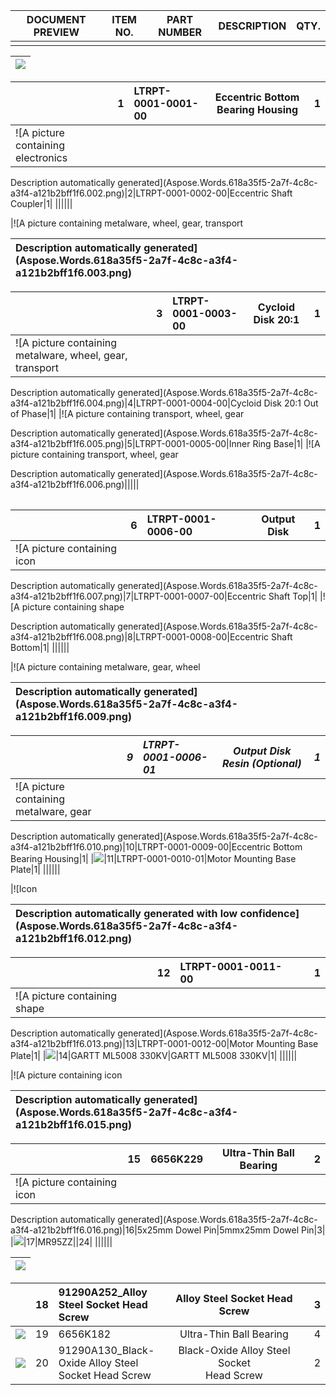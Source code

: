 ﻿|DOCUMENT PREVIEW|ITEM NO.|PART NUMBER|DESCRIPTION|QTY.|
| :-: | :-: | :-: | :-: | :-: |
||||||

|![](Aspose.Words.618a35f5-2a7f-4c8c-a3f4-a121b2bff1f6.001.png)|
| :- |

||1|LTRPT-0001-0001-00|Eccentric Bottom Bearing Housing|1|
| :- | :-: | :- | :-: | :-: |
|![A picture containing electronics

Description automatically generated](Aspose.Words.618a35f5-2a7f-4c8c-a3f4-a121b2bff1f6.002.png)|2|LTRPT-0001-0002-00|Eccentric Shaft Coupler|1|
||||||

|![A picture containing metalware, wheel, gear, transport

Description automatically generated](Aspose.Words.618a35f5-2a7f-4c8c-a3f4-a121b2bff1f6.003.png)|
| :- |

||3|LTRPT-0001-0003-00|Cycloid Disk 20:1|1|
| :- | :-: | :- | :-: | :-: |
|![A picture containing metalware, wheel, gear, transport

Description automatically generated](Aspose.Words.618a35f5-2a7f-4c8c-a3f4-a121b2bff1f6.004.png)|4|LTRPT-0001-0004-00|Cycloid Disk 20:1 Out of Phase|1|
|![A picture containing transport, wheel, gear

Description automatically generated](Aspose.Words.618a35f5-2a7f-4c8c-a3f4-a121b2bff1f6.005.png)|5|LTRPT-0001-0005-00|Inner Ring Base|1|
|![A picture containing transport, wheel, gear

Description automatically generated](Aspose.Words.618a35f5-2a7f-4c8c-a3f4-a121b2bff1f6.006.png)|||||

||
| :- |

||6|LTRPT-0001-0006-00|Output Disk|1|
| :- | :-: | :- | :-: | :-: |
|![A picture containing icon

Description automatically generated](Aspose.Words.618a35f5-2a7f-4c8c-a3f4-a121b2bff1f6.007.png)|7|LTRPT-0001-0007-00|Eccentric Shaft Top|1|
|![A picture containing shape

Description automatically generated](Aspose.Words.618a35f5-2a7f-4c8c-a3f4-a121b2bff1f6.008.png)|8|LTRPT-0001-0008-00|Eccentric Shaft Bottom|1|
||||||

|![A picture containing metalware, gear, wheel

Description automatically generated](Aspose.Words.618a35f5-2a7f-4c8c-a3f4-a121b2bff1f6.009.png)|
| :- |

||*9*|*LTRPT-0001-0006-01*|*Output Disk Resin (Optional)*|*1*|
| :- | :-: | :- | :-: | :-: |
|![A picture containing metalware, gear

Description automatically generated](Aspose.Words.618a35f5-2a7f-4c8c-a3f4-a121b2bff1f6.010.png)|10|LTRPT-0001-0009-00|Eccentric Bottom Bearing Housing|1|
|![](Aspose.Words.618a35f5-2a7f-4c8c-a3f4-a121b2bff1f6.011.png)|11|LTRPT-0001-0010-01|Motor Mounting Base Plate|1|
||||||

|![Icon

Description automatically generated with low confidence](Aspose.Words.618a35f5-2a7f-4c8c-a3f4-a121b2bff1f6.012.png)|
| :- |

||12|LTRPT-0001-0011-00||1|
| :- | :-: | :- | :- | :-: |
|![A picture containing shape

Description automatically generated](Aspose.Words.618a35f5-2a7f-4c8c-a3f4-a121b2bff1f6.013.png)|13|LTRPT-0001-0012-00|Motor Mounting Base Plate|1|
|![](Aspose.Words.618a35f5-2a7f-4c8c-a3f4-a121b2bff1f6.014.png)|14|GARTT ML5008 330KV|GARTT ML5008 330KV|1|
||||||

|![A picture containing icon

Description automatically generated](Aspose.Words.618a35f5-2a7f-4c8c-a3f4-a121b2bff1f6.015.png)|
| :- |

||15|6656K229|Ultra-Thin Ball Bearing|2|
| :- | :-: | :- | :-: | :-: |
|![A picture containing icon

Description automatically generated](Aspose.Words.618a35f5-2a7f-4c8c-a3f4-a121b2bff1f6.016.png)|16|5x25mm Dowel Pin|5mmx25mm Dowel Pin|3|
|![](Aspose.Words.618a35f5-2a7f-4c8c-a3f4-a121b2bff1f6.017.png)|17|MR95ZZ||24|
||||||

|![](Aspose.Words.618a35f5-2a7f-4c8c-a3f4-a121b2bff1f6.018.png)|
| :- |

||18|91290A252\_Alloy <br>Steel Socket Head <br>Screw|Alloy Steel Socket Head Screw|3|
| :- | :-: | :- | :-: | :-: |
|![](Aspose.Words.618a35f5-2a7f-4c8c-a3f4-a121b2bff1f6.019.png)|19|6656K182|Ultra-Thin Ball Bearing|4|
|![](Aspose.Words.618a35f5-2a7f-4c8c-a3f4-a121b2bff1f6.020.png)|20|91290A130\_Black-<br>Oxide Alloy Steel <br>Socket Head Screw|Black-Oxide Alloy Steel Socket <br>Head Screw|2|

